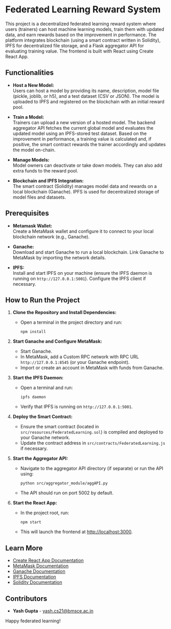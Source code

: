 # Federated Learning Reward System

This project is a decentralized federated learning reward system where users (trainers) can host machine learning models, train them with updated data, and earn rewards based on the improvement in performance. The platform integrates blockchain (using a smart contract written in Solidity), IPFS for decentralized file storage, and a Flask aggregator API for evaluating training value. The frontend is built with React using Create React App.

## Functionalities

- **Host a New Model:**  
  Users can host a model by providing its name, description, model file (pickle, joblib, or h5), and a test dataset (CSV or JSON). The model is uploaded to IPFS and registered on the blockchain with an initial reward pool.

- **Train a Model:**  
  Trainers can upload a new version of a hosted model. The backend aggregator API fetches the current global model and evaluates the updated model using an IPFS-stored test dataset. Based on the improvement in performance, a training value is calculated and, if positive, the smart contract rewards the trainer accordingly and updates the model on-chain.

- **Manage Models:**  
  Model owners can deactivate or take down models. They can also add extra funds to the reward pool.

- **Blockchain and IPFS Integration:**  
  The smart contract (Solidity) manages model data and rewards on a local blockchain (Ganache). IPFS is used for decentralized storage of model files and datasets.

## Prerequisites

- **Metamask Wallet:**  
  Create a MetaMask wallet and configure it to connect to your local blockchain network (e.g., Ganache).

- **Ganache:**  
  Download and start Ganache to run a local blockchain. Link Ganache to MetaMask by importing the network details.

- **IPFS:**  
  Install and start IPFS on your machine (ensure the IPFS daemon is running on `http://127.0.0.1:5001`). Configure the IPFS client if necessary.

## How to Run the Project

1. **Clone the Repository and Install Dependencies:**
   - Open a terminal in the project directory and run:
     ```
     npm install
     ```

2. **Start Ganache and Configure MetaMask:**
   - Start Ganache.
   - In MetaMask, add a Custom RPC network with RPC URL `http://127.0.0.1:8545` (or your Ganache endpoint).
   - Import or create an account in MetaMask with funds from Ganache.

3. **Start the IPFS Daemon:**
   - Open a terminal and run:
     ```
     ipfs daemon
     ```
   - Verify that IPFS is running on `http://127.0.0.1:5001`.

4. **Deploy the Smart Contract:**
   - Ensure the smart contract (located in `src/resources/FederatedLearning.sol`) is compiled and deployed to your Ganache network.
   - Update the contract address in `src/contracts/FederatedLearning.js` if necessary.

5. **Start the Aggregator API:**
   - Navigate to the aggregator API directory (if separate) or run the API using:
     ```
     python src/aggregator_module/aggAPI.py
     ```
   - The API should run on port 5002 by default.

6. **Start the React App:**
   - In the project root, run:
     ```
     npm start
     ```
   - This will launch the frontend at [http://localhost:3000](http://localhost:3000).

## Learn More

- [Create React App Documentation](https://facebook.github.io/create-react-app/docs/getting-started)
- [MetaMask Documentation](https://docs.metamask.io/)
- [Ganache Documentation](https://trufflesuite.com/ganache/)
- [IPFS Documentation](https://docs.ipfs.io/)
- [Solidity Documentation](https://docs.soliditylang.org/)

## Contributors

- **Yash Gupta** - [yash.cs21@bmsce.ac.in](mailto:yash.cs21@bmsce.ac.in)

Happy federated learning!

